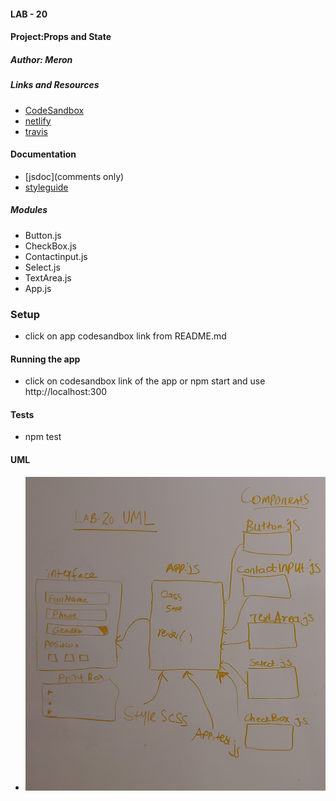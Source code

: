 #### LAB - 20

#### Project:Props and State

##### Author: Meron

##### Links and Resources

- [CodeSandbox]()
- [netlify]( https://csb-kgd5r.netlify.com)
- [travis](https://www.travis-ci.com/malemu17/lab-20)


#### Documentation

- [jsdoc](comments only)
- [styleguide](https://github.com/shri/JSDoc-Style-Guide#functions)

##### Modules

- Button.js
- CheckBox.js
- Contactinput.js
- Select.js
- TextArea.js
- App.js

### Setup

- click on app codesandbox link from README.md

#### Running the app

- click on codesandbox link of the app 
  or npm start and use http://localhost:300 

#### Tests

- npm test

#### UML

* ![UML](lab-20.jpg)
